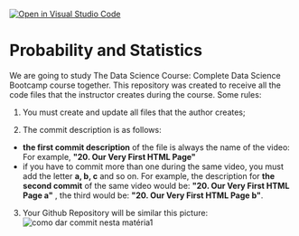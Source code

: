 [![Open in Visual Studio Code](https://classroom.github.com/assets/open-in-vscode-718a45dd9cf7e7f842a935f5ebbe5719a5e09af4491e668f4dbf3b35d5cca122.svg)](https://classroom.github.com/online_ide?assignment_repo_id=11864983&assignment_repo_type=AssignmentRepo)
# Probability and Statistics

We are going to study The Data Science Course: Complete Data Science Bootcamp course together. This repository was created to receive all the code files that the instructor creates during the course. Some rules:

  1. You must create and update all files that the author creates;
  
  2. The commit description is as follows:
   - **the first commit description** of the file is always the name of the video: For example, **"20. Our Very First HTML Page"**
   - if you have to commit more than one during the same video, you must add the letter **a, b, c** and so on. For example, the description for **the second commit** of the same video would be: **"20. Our Very First HTML Page a"** , the third would be: **"20. Our Very First HTML Page b"**.
   
   3. Your Github Repository will be similar this picture:
![como dar commit nesta matéria1](https://user-images.githubusercontent.com/58003299/208699655-d1ed8057-2ae8-4520-b81d-bb28c0fcf62b.png)
